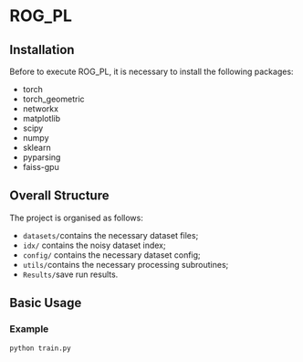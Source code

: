 # ROG_PL

## Installation

Before to execute ROG_PL, it is necessary to install the following packages:

* torch
* torch_geometric
* networkx
* matplotlib
* scipy
* numpy
* sklearn
* pyparsing
* faiss-gpu

## Overall Structure

The project is organised as follows:

* `datasets/`contains the necessary dataset files;
* `idx/` contains the noisy dataset index;
* `config/` contains the necessary dataset config;
* `utils/`contains the necessary processing subroutines;
* `Results/`save run results.

## Basic Usage

### Example

```shell
python train.py
```



